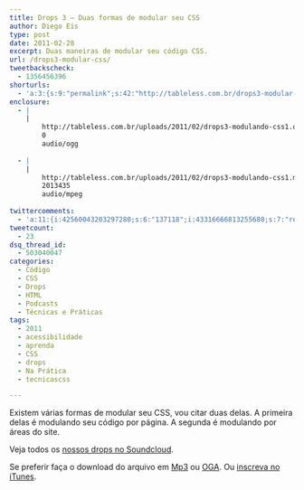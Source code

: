 ```yaml
---
title: Drops 3 – Duas formas de modular seu CSS
author: Diego Eis
type: post
date: 2011-02-28
excerpt: Duas maneiras de modular seu código CSS.
url: /drops3-modular-css/
tweetbackscheck:
  - 1356456396
shorturls:
  - 'a:3:{s:9:"permalink";s:42:"http://tableless.com.br/drops3-modular-css";s:7:"tinyurl";s:26:"http://tinyurl.com/3vg92vh";s:4:"isgd";s:19:"http://is.gd/5C98Nw";}'
enclosure:
  - |
    |
        http://tableless.com.br/uploads/2011/02/drops3-modulando-css1.oga
        0
        audio/ogg
        
  - |
    |
        http://tableless.com.br/uploads/2011/02/drops3-modulando-css1.mp3
        2013435
        audio/mpeg
        
twittercomments:
  - 'a:11:{i:42560043203297280;s:6:"137118";i:43316666813255680;s:7:"retweet";i:42625458252152833;s:7:"retweet";i:42611223719710721;s:7:"retweet";i:42274535524941824;s:7:"retweet";i:158344326567563265;s:7:"retweet";i:158334064301051906;s:7:"retweet";i:161270009056854016;s:7:"retweet";i:161268687138074624;s:7:"retweet";i:161266676048986112;s:7:"retweet";i:161261199563038721;s:7:"retweet";}'
tweetcount:
  - 23
dsq_thread_id:
  - 503040047
categories:
  - Código
  - CSS
  - Drops
  - HTML
  - Podcasts
  - Técnicas e Práticas
tags:
  - 2011
  - acessibilidade
  - aprenda
  - CSS
  - drops
  - Na Prática
  - tecnicascss

---
```

Existem várias formas de modular seu CSS, vou citar duas delas. A primeira delas é modulando seu código por página. A segunda é modulando por áreas do site.

<!--audio controls> 
<source src="http://tableless.com.br/uploads/2011/02/drops3-modulando-css1.oga" type="audio/ogg" />
<source src="http://tableless.com.br/uploads/2011/02/drops3-modulando-css1.mp3" type="audio/mpeg" />
 Se preferir faça o download do arquivo em <a href="http://tableless.com.br/uploads/2011/02/drops3-modulando-css1.mp3" title="Audio MP3 - Duas formas de modular se CSS">Mp3</a> ou <a href="http://tableless.com.br/uploads/2011/02/drops3-modulando-css1.oga" title="Audio OGG - Duas formas de modular se CSS">OGA</a>.
</audio-->



Veja todos os [nossos drops no Soundcloud][1].

Se preferir faça o download do arquivo em [Mp3][2] ou [OGA][3]. Ou [inscreva no iTunes][4].

 [1]: http://soundcloud.com/tableless
 [2]: http://tableless.com.br/uploads/2011/02/drops3-modulando-css1.mp3 "Audio MP3 - Duas formas de modular se CSS"
 [3]: http://tableless.com.br/uploads/2011/02/drops3-modulando-css1.oga "Audio OGG - Duas formas de modular se CSS"
 [4]: http://itunes.apple.com/us/podcast/tableless-desenvolvimento/id73330789 "Drops do Tableless no iTunes."